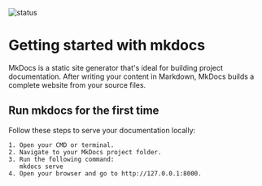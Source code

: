 ![status](https://img.shields.io/badge/status-in%20progress-yellow)

# Getting started with mkdocs

MkDocs is a static site generator that's ideal for building project documentation. After writing your content in Markdown, MkDocs builds a complete website from your source files.

## Run mkdocs for the first time

Follow these steps to serve your documentation locally:

    1. Open your CMD or terminal.
    2. Navigate to your MkDocs project folder.
    3. Run the following command:
       mkdocs serve
    4. Open your browser and go to http://127.0.0.1:8000.
